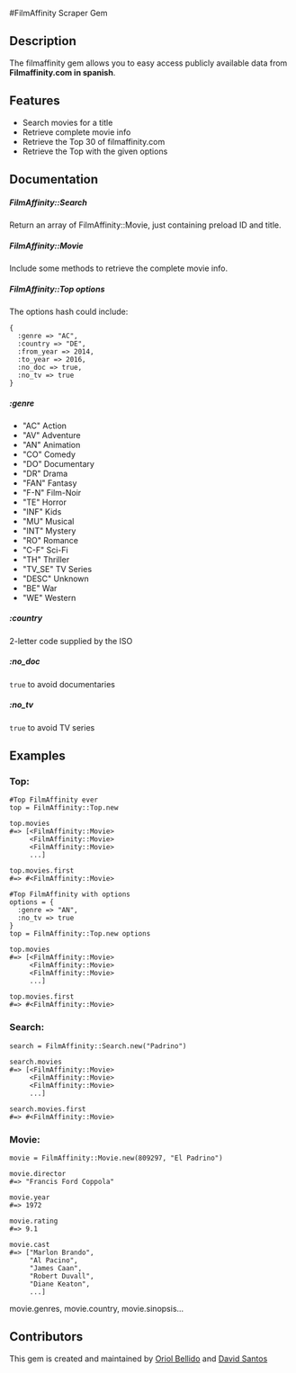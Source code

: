 #FilmAffinity Scraper Gem

## Description

The filmaffinity gem allows you to easy access publicly available data from **Filmaffinity.com in spanish**.

## Features

- Search movies for a title
- Retrieve complete movie info
- Retrieve the Top 30 of filmaffinity.com
- Retrieve the Top with the given options

## Documentation

##### FilmAffinity::Search
Return an array of FilmAffinity::Movie, just containing preload ID and title.

##### FilmAffinity::Movie
Include some methods to retrieve the complete movie info.

##### FilmAffinity::Top options
The options hash could include:
```
{
  :genre => "AC",
  :country => "DE",
  :from_year => 2014,
  :to_year => 2016,
  :no_doc => true,
  :no_tv => true
}
  ```
##### :genre
- "AC"    Action
- "AV"    Adventure
- "AN"    Animation
- "CO"    Comedy
- "DO"    Documentary
- "DR"    Drama
- "FAN"   Fantasy
- "F-N"   Film-Noir
- "TE"    Horror
- "INF"   Kids
- "MU"    Musical
- "INT"   Mystery
- "RO"    Romance
- "C-F"   Sci-Fi
- "TH"    Thriller
- "TV_SE" TV Series
- "DESC"  Unknown
- "BE"    War
- "WE"    Western

##### :country
2-letter code supplied by the ISO

##### :no_doc
```true``` to avoid documentaries

##### :no_tv
```true``` to avoid TV series


## Examples

### Top:
    #Top FilmAffinity ever
    top = FilmAffinity::Top.new

    top.movies
    #=> [<FilmAffinity::Movie>
         <FilmAffinity::Movie>
         <FilmAffinity::Movie>
         ...]

    top.movies.first
    #=> #<FilmAffinity::Movie>

    #Top FilmAffinity with options
    options = {
      :genre => "AN",
      :no_tv => true
    }
    top = FilmAffinity::Top.new options

    top.movies
    #=> [<FilmAffinity::Movie>
         <FilmAffinity::Movie>
         <FilmAffinity::Movie>
         ...]

    top.movies.first
    #=> #<FilmAffinity::Movie>

### Search:

    search = FilmAffinity::Search.new("Padrino")

    search.movies
    #=> [<FilmAffinity::Movie>
         <FilmAffinity::Movie>
         <FilmAffinity::Movie>
         ...]

    search.movies.first
    #=> #<FilmAffinity::Movie>

### Movie:

    movie = FilmAffinity::Movie.new(809297, "El Padrino")

    movie.director
    #=> "Francis Ford Coppola"

    movie.year
    #=> 1972

    movie.rating
    #=> 9.1

    movie.cast
    #=> ["Marlon Brando",
         "Al Pacino",
         "James Caan",
         "Robert Duvall",
         "Diane Keaton",
         ...]

   movie.genres, movie.country, movie.sinopsis...


## Contributors

This gem is created and maintained by [Oriol Bellido](https://github.com/oricodes89) and [David Santos](https://github.com/davidsantosmerino)
